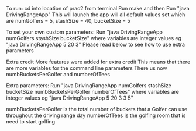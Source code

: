 To run:
		cd into location of prac2 from terminal
		Run make and then Run "java DrivingRangeApp"
		This will launch the app will all default values set
		which are numGolfers = 5, stashSize = 40, bucketSize = 5
		
To set your own custom parameters:
		Run "java DrivingRangeApp numGolfers stashSize bucketSize"
		where variables are integer values
		eg "java DrivingRangeApp 5 20 3"
		Please read below to see how to use extra parameters
		
Extra credit
	More features were added for extra credit
	This means that there are more variables for the command line parameters
	There us now numbBucketsPerGolfer and numberOfTees

Extra parameters:
	Run "java DrivingRangeApp numGolfers stashSize bucketSize numbBucketsPerGolfer numberOfTees"
		where variables are integer values
		eg "java DrivingRangeApp 5 20 3 3 5"
		
numbBucketsPerGolfer is the total number of buckets that a Golfer can use throughout
the driving range day
numberOfTees is the golfing room that is need to start golfing
	